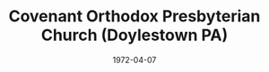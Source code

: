 ---
date: &id001 1972-04-07
end_date: null
location:
  address: null
  city: Doylestown
  state: PA
minister:
- end: 1972-01-01
  name: C. John Miller
  start: 1965-01-01
  type: Pastor
- end: 1985-01-01
  name: George Morton
  start: 1973-01-01
  type: Pastor
- end: 1991-01-01
  name: John Harbison
  start: 1986-01-01
  type: Pastor
- end: 1993-01-01
  name: John Bettler
  start: 1991-01-01
  type: Supply Pastor
- end: 2001-11-03
  name: Stephen Meidahl
  start: 1993-01-01
  type: Pastor
- end: null
  name: Matthew Colflesh
  start: 2001-01-01
  type: Associate Pastor
ministers:
- C. John Miller
- George Morton
- John Harbison
- John Bettler
- Stephen Meidahl
- Matthew Colflesh
name: Covenant Orthodox Presbyterian Church
names:
- end: 1985-01-01
  name: Mechanicsville Orthodox Presbyterian Chapel
  start: 1972-04-07
- end: 2001-11-03
  name: Covenant Orthodox Presbyterian Church
  start: 1985-01-01
origination_date: *id001
raw_data: "PA Doylestown\nCovenant Orthodox Presbyterian Church  (April 7, 1972\u2013\
  November 3, 2001)\n(received from Independency)\n(formerly Mechanicsville Orthodox\
  \ Presbyterian Chapel, 1972\u20131985)\n(transferred to the Presbyterian Church\
  \ in America, November 3, 2001)\nPastors: C. John Miller, 1965\u201372\nGeorge Morton,\
  \ 1973\u201385\nJohn Harbison, 1986\u201391\nJohn Bettler (Supply), 1991\u201393\n\
  Stephen Meidahl, 1993\u20132001\nAssoc. Pastor: Matthew Colflesh, 2001"
received_from:
- Independency
states:
- PA
status:
  active: false
  end_date: 2001-11-03
  reason: transfer
  received_from: null
  withdrawal_to: Presbyterian Church in America
title: Covenant Orthodox Presbyterian Church (Doylestown PA)
withdrawal_to:
- Presbyterian Church in America
year_established:
- 1972

---